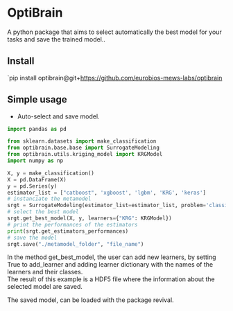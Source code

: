 
# OptiBrain

A python package that aims to select automatically the best model for your tasks and save the trained model..

## Install

`pip install optibrain@git+https://github.com/eurobios-mews-labs/optibrain

## Simple usage

* Auto-select and save model.

```python
import pandas as pd

from sklearn.datasets import make_classification
from optibrain.base.base import SurrogateModeling
from optibrain.utils.kriging_model import KRGModel
import numpy as np

X, y = make_classification()
X = pd.DataFrame(X)
y = pd.Series(y)
estimator_list = ["catboost", 'xgboost', 'lgbm', 'KRG', 'keras']
# instanciate the metamodel
srgt = SurrogateModeling(estimator_list=estimator_list, problem='classification')
# select the best model
srgt.get_best_model(X, y, learners={"KRG": KRGModel})
# print the performances of the estimators
print(srgt.get_estimators_performances)
# save the model
srgt.save("./metamodel_folder", "file_name")
```

In the method get_best_model, the user can add new learners, by setting True to add_learner and adding learner dictionary with
the names of the learners and their classes.  
The result of this example is a HDF5 file where the information about the selected model are saved.

The saved model, can be loaded with the package revival.



